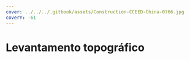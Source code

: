 ```yaml
---
cover: ../../../.gitbook/assets/Construction-CCEED-China-0766.jpg
coverY: -61
---
```


# Levantamento topográfico

